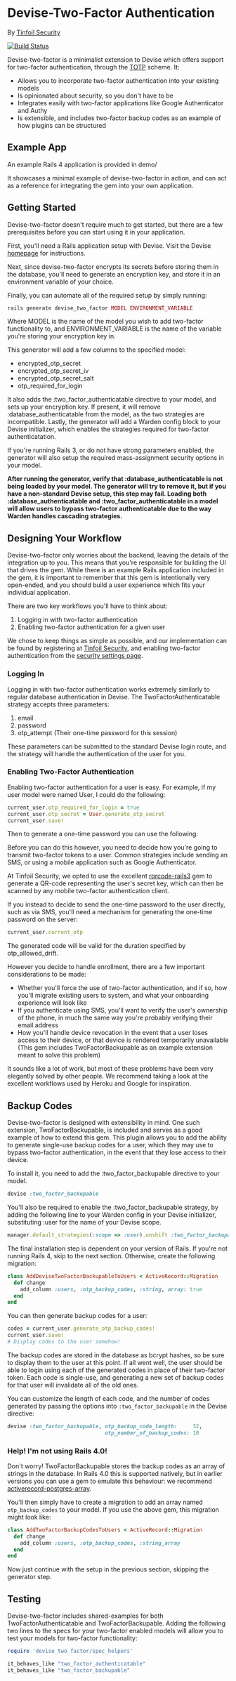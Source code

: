 # Devise-Two-Factor Authentication
By [Tinfoil Security](http://tinfoilsecurity.com/)

[![Build Status](https://travis-ci.org/tinfoil/devise-two-factor.svg?branch=master)](https://travis-ci.org/tinfoil/devise-two-factor)

Devise-two-factor is a minimalist extension to Devise which offers support for two-factor authentication, through the [TOTP](https://en.wikipedia.org/wiki/Time-based_One-time_Password_Algorithm) scheme. It:

* Allows you to incorporate two-factor authentication into your existing models
* Is opinionated about security, so you don't have to be
* Integrates easily with two-factor applications like Google Authenticator and Authy
* Is extensible, and includes two-factor backup codes as an example of how plugins can be structured

## Example App
An example Rails 4 application is provided in demo/

It showcases a minimal example of devise-two-factor in action, and can act as a reference for integrating the gem into your own application.


## Getting Started
Devise-two-factor doesn't require much to get started, but there are a few prerequisites before you can start using it in your application.

First, you'll need a Rails application setup with Devise. Visit the Devise [homepage](https://github.com/plataformatec/devise) for instructions.

Next, since devise-two-factor encrypts its secrets before storing them in the database, you'll need to generate an encryption key, and store it in an environment variable of your choice.

Finally, you can automate all of the required setup by simply running:

```ruby
rails generate devise_two_factor MODEL ENVIRONMENT_VARIABLE
```

Where MODEL is the name of the model you wish to add two-factor functionality to, and ENVIRONMENT_VARIABLE is the name of the variable you're storing your encryption key in.

This generator will add a few columns to the specified model:

* encrypted_otp_secret
* encrypted_otp_secret_iv
* encrypted_otp_secret_salt
* otp_required_for_login

It also adds the :two_factor_authenticatable directive to your model, and sets up your encryption key. If present, it will remove :database_authenticatable from the model, as the two strategies are incompatible. Lastly, the generator will add a Warden config block to your Devise initializer, which enables the strategies required for two-factor authenticatation.

If you're running Rails 3, or do not have strong parameters enabled, the generator will also setup the required mass-assignment security options in your model.

**After running the generator, verify that :database_authenticatable is not being loaded by your model. The generator will try to remove it, but if you have a non-standard Devise setup, this step may fail. Loading both :database_authenticatable and :two_factor_authenticatable in a model will allow users to bypass two-factor authenticatable due to the way Warden handles cascading strategies.**

## Designing Your Workflow
Devise-two-factor only worries about the backend, leaving the details of the integration up to you. This means that you're responsible for building the UI that drives the gem. While there is an example Rails application included in the gem, it is important to remember that this gem is intentionally very open-ended, and you should build a user experience which fits your individual application.

There are two key workflows you'll have to think about:

1. Logging in with two-factor authentication
2. Enabling two-factor authentication for a given user

We chose to keep things as simple as possible, and our implementation can be found by registering at [Tinfoil Security](https://tinfoilsecurity.com/), and enabling two-factor authentication from the [security settings page](https://www.tinfoilsecurity.com/account/security).


### Logging In
Logging in with two-factor authentication works extremely similarly to regular database authentication in Devise. The TwoFactorAuthenticatable strategy accepts three parameters:

1. email
2. password
3. otp_attempt (Their one-time password for this session)

These parameters can be submitted to the standard Devise login route, and the strategy will handle the authentication of the user for you.

### Enabling Two-Factor Authentication
Enabling two-factor authentication for a user is easy. For example, if my user model were named User, I could do the following:

```ruby
current_user.otp_required_for_login = true
current_user.otp_secret = User.generate_otp_secret
current_user.save!
```

Then to generate a one-time password you can use the following:

Before you can do this however, you need to decide how you're going to transmit two-factor tokens to a user. Common strategies include sending an SMS, or using a mobile application such as Google Authenticator.

At Tinfoil Security, we opted to use the excellent [rqrcode-rails3](https://github.com/samvincent/rqrcode-rails3) gem to generate a QR-code representing the user's secret key, which can then be scanned by any mobile two-factor authentication client.

If you instead to decide to send the one-time password to the user directly, such as via SMS, you'll need a mechanism for generating the one-time password on the server:

```ruby
current_user.current_otp
```

The generated code will be valid for the duration specified by otp_allowed_drift.

However you decide to handle enrollment, there are a few important considerations to be made:

* Whether you'll force the use of two-factor authentication, and if so, how you'll migrate existing users to system, and what your onboarding experience will look like
* If you authenticate using SMS, you'll want to verify the user's ownership of the phone, in much the same way you're probably verifying their email address
* How you'll handle device revocation in the event that a user loses access to their device, or that device is rendered temporarily unavailable (This gem includes TwoFactorBackupable as an example extension meant to solve this problem)

It sounds like a lot of work, but most of these problems have been very elegantly solved by other people. We recommend taking a look at the excellent workflows used by Heroku and Google for inspiration.

## Backup Codes
Devise-two-factor is designed with extensibility in mind. One such extension, TwoFactorBackupable, is included and serves as a good example of how to extend this gem. This plugin allows you to add the ability to generate single-use backup codes for a user, which they may use to bypass two-factor authentication, in the event that they lose access to their device.

To install it, you need to add the :two_factor_backupable directive to your model.

```ruby
devise :two_factor_backupable
```

You'll also be required to enable the :two_factor_backupable strategy, by adding the following line to your Warden config in your Devise initializer, substituting :user for the name of your Devise scope.

```ruby
manager.default_strategies(:scope => :user).unshift :two_factor_backupable
```

The final installation step is dependent on your version of Rails. If you're not running Rails 4, skip to the next section. Otherwise, create the following migration:

```ruby
class AddDeviseTwoFactorBackupableToUsers < ActiveRecord::Migration
  def change
    add_column :users, :otp_backup_codes, :string, array: true
  end
end
```

You can then generate backup codes for a user:

```ruby
codes = current_user.generate_otp_backup_codes!
current_user.save!
# Display codes to the user somehow!
```

The backup codes are stored in the database as bcrypt hashes, so be sure to display them to the user at this point. If all went well, the user should be able to login using each of the generated codes in place of their two-factor token. Each code is single-use, and generating a new set of backup codes for that user will invalidate all of the old ones.

You can customize the length of each code, and the number of codes generated by passing the options into `:two_factor_backupable` in the Devise directive:

```ruby
devise :two_factor_backupable, otp_backup_code_length:     32,
                               otp_number_of_backup_codes: 10
```

### Help! I'm not using Rails 4.0!
Don't worry! TwoFactorBackupable stores the backup codes as an array of strings in the database. In Rails 4.0 this is supported natively, but in earlier versions you can use a gem to emulate this behaviour: we recommend [activerecord-postgres-array](https://github.com/tlconnor/activerecord-postgres-array).

You'll then simply have to create a migration to add an array named `otp_backup_codes` to your model. If you use the above gem, this migration might look like:

```ruby
class AddTwoFactorBackupCodesToUsers < ActiveRecord::Migration
  def change
    add_column :users, :otp_backup_codes, :string_array
  end
end
```

Now just continue with the setup in the previous section, skipping the generator step.

## Testing
Devise-two-factor includes shared-examples for both TwoFactorAuthenticatable and TwoFactorBackupable. Adding the following two lines to the specs for your two-factor enabled models will allow you to test your models for two-factor functionality:

```ruby
require 'devise_two_factor/spec_helpers'

it_behaves_like "two_factor_authenticatable"
it_behaves_like "two_factor_backupable"
```

